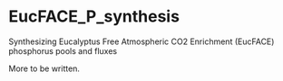 # EucFACE_P_synthesis
Synthesizing Eucalyptus Free Atmospheric CO2 Enrichment (EucFACE) phosphorus pools and fluxes

More to be written. 
